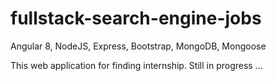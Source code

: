 # fullstack-search-engine-jobs
Angular 8, NodeJS, Express, Bootstrap, MongoDB, Mongoose



This web application for finding internship. Still in progress ...
